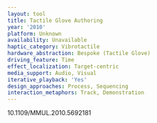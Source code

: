 ```yaml
---
layout: tool
title: Tactile Glove Authoring
year: '2010'
platform: Unknown
availability: Unavailable
haptic_category: Vibrotactile
hardware_abstraction: Bespoke (Tactile Glove)
driving_feature: Time
effect_localization: Target-centric
media_support: Audio, Visual
iterative_playback: 'Yes'
design_approaches: Process, Sequencing
interaction_metaphors: Track, Demonstration
---
```

10.1109/MMUL.2010.5692181
